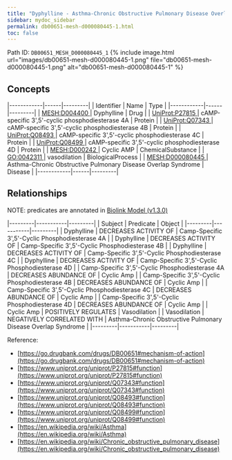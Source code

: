 ```yaml
---
title: "Dyphylline - Asthma-Chronic Obstructive Pulmonary Disease Overlap Syndrome"
sidebar: mydoc_sidebar
permalink: db00651-mesh-d000080445-1.html
toc: false 
---
```



Path ID: `DB00651_MESH_D000080445_1`
{% include image.html url="images/db00651-mesh-d000080445-1.png" file="db00651-mesh-d000080445-1.png" alt="db00651-mesh-d000080445-1" %}

## Concepts

|------------|------|---------|
| Identifier | Name | Type    |
|------------|------|---------|
| <a href="https://identifiers.org/MESH:D004400">MESH:D004400 </a> | Dyphylline | Drug |
| <a href="https://identifiers.org/UniProt:P27815">UniProt:P27815 </a> | cAMP-specific 3',5'-cyclic phosphodiesterase 4A | Protein |
| <a href="https://identifiers.org/UniProt:Q07343">UniProt:Q07343 </a> | cAMP-specific 3',5'-cyclic phosphodiesterase 4B | Protein |
| <a href="https://identifiers.org/UniProt:Q08493">UniProt:Q08493 </a> | cAMP-specific 3',5'-cyclic phosphodiesterase 4C | Protein |
| <a href="https://identifiers.org/UniProt:Q08499">UniProt:Q08499 </a> | cAMP-specific 3',5'-cyclic phosphodiesterase 4D | Protein |
| <a href="https://identifiers.org/MESH:D000242">MESH:D000242 </a> | Cyclic AMP | ChemicalSubstance |
| <a href="https://identifiers.org/GO:0042311">GO:0042311 </a> | vasodilation | BiologicalProcess |
| <a href="https://identifiers.org/MESH:D000080445">MESH:D000080445 </a> | Asthma-Chronic Obstructive Pulmonary Disease Overlap Syndrome | Disease |
|------------|------|---------|

## Relationships


NOTE: predicates are annotated in <a href="https://github.com/biolink/biolink-model/releases/tag/v1.3.0">Biolink Model (v1.3.0)</a>

|---------|-----------|---------|
| Subject | Predicate | Object  |
|---------|-----------|---------|
| Dyphylline | DECREASES ACTIVITY OF | Camp-Specific 3',5'-Cyclic Phosphodiesterase 4A |
| Dyphylline | DECREASES ACTIVITY OF | Camp-Specific 3',5'-Cyclic Phosphodiesterase 4B |
| Dyphylline | DECREASES ACTIVITY OF | Camp-Specific 3',5'-Cyclic Phosphodiesterase 4C |
| Dyphylline | DECREASES ACTIVITY OF | Camp-Specific 3',5'-Cyclic Phosphodiesterase 4D |
| Camp-Specific 3',5'-Cyclic Phosphodiesterase 4A | DECREASES ABUNDANCE OF | Cyclic Amp |
| Camp-Specific 3',5'-Cyclic Phosphodiesterase 4B | DECREASES ABUNDANCE OF | Cyclic Amp |
| Camp-Specific 3',5'-Cyclic Phosphodiesterase 4C | DECREASES ABUNDANCE OF | Cyclic Amp |
| Camp-Specific 3',5'-Cyclic Phosphodiesterase 4D | DECREASES ABUNDANCE OF | Cyclic Amp |
| Cyclic Amp | POSITIVELY REGULATES | Vasodilation |
| Vasodilation | NEGATIVELY CORRELATED WITH | Asthma-Chronic Obstructive Pulmonary Disease Overlap Syndrome |
|---------|-----------|---------|

Reference: 
  - [https://go.drugbank.com/drugs/DB00651#mechanism-of-action](https://go.drugbank.com/drugs/DB00651#mechanism-of-action)
  - [https://www.uniprot.org/uniprot/P27815#function](https://www.uniprot.org/uniprot/P27815#function)
  - [https://www.uniprot.org/uniprot/Q07343#function](https://www.uniprot.org/uniprot/Q07343#function)
  - [https://www.uniprot.org/uniprot/Q08493#function](https://www.uniprot.org/uniprot/Q08493#function)
  - [https://www.uniprot.org/uniprot/Q08499#function](https://www.uniprot.org/uniprot/Q08499#function)
  - [https://en.wikipedia.org/wiki/Asthma](https://en.wikipedia.org/wiki/Asthma)
  - [https://en.wikipedia.org/wiki/Chronic_obstructive_pulmonary_disease](https://en.wikipedia.org/wiki/Chronic_obstructive_pulmonary_disease)
